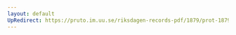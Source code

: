 ```yaml
---
layout: default
UpRedirect: https://pruto.im.uu.se/riksdagen-records-pdf/1879/prot-1879--fk--017/prot-1879--fk--017_002.pdf
---
```

